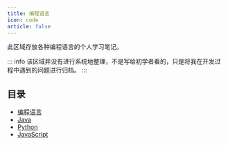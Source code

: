 ```yaml
---
title: 编程语言
icon: code
article: false
---
```


此区域存放各种编程语言的个人学习笔记。

::: info
该区域并没有进行系统地整理，不是写给初学者看的，只是将我在开发过程中遇到的问题进行归档。
:::

## 目录

- [编程语言](README.md)
- [Java](java/README.md)
- [Python](python/README.md)
- [JavaScript](js/README.md)
